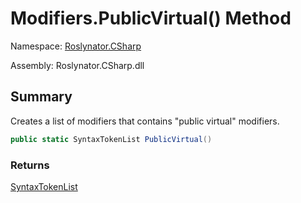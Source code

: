 # Modifiers\.PublicVirtual\(\) Method

Namespace: [Roslynator.CSharp](../../README.md)

Assembly: Roslynator\.CSharp\.dll

## Summary

Creates a list of modifiers that contains "public virtual" modifiers\.

```csharp
public static SyntaxTokenList PublicVirtual()
```

### Returns

[SyntaxTokenList](https://docs.microsoft.com/en-us/dotnet/api/microsoft.codeanalysis.syntaxtokenlist)


